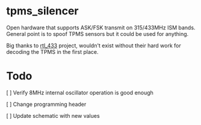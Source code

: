 # tpms_silencer
Open hardware that supports ASK/FSK transmit on 315/433MHz ISM bands. General point is to spoof TPMS sensors but
it could be used for anything.

Big thanks to <a href="https://github.com/merbanan/rtl_433">rtl_433</a> project, wouldn't exist without their hard work for
decoding the TPMS in the first place.

# Todo
[ ] Verify 8MHz internal oscillator operation is good enough

[ ] Change programming header

[ ] Update schematic with new values

